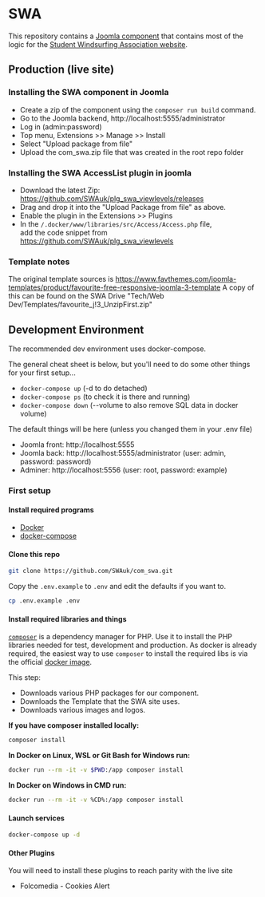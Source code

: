 # SWA

This repository contains a [Joomla component](https://docs.joomla.org/Component) that contains most of the logic for the [Student Windsurfing Association website](https://www.studentwindsurfing.co.uk/).

## Production (live site)

### Installing the SWA component in Joomla

* Create a zip of the component using the `composer run build` command.
* Go to the Joomla backend, http://localhost:5555/administrator
* Log in (admin:password)
* Top menu, Extensions >> Manage >> Install
* Select "Upload package from file"
* Upload the com_swa.zip file that was created in the root repo folder

### Installing the SWA AccessList plugin in joomla

* Download the latest Zip:\
https://github.com/SWAuk/plg_swa_viewlevels/releases
* Drag and drop it into the "Upload Package from file" as above.
* Enable the plugin in the Extensions >> Plugins
* In the `/.docker/www/libraries/src/Access/Access.php` file, \
add the code snippet from https://github.com/SWAuk/plg_swa_viewlevels

### Template notes

The original template sources is https://www.favthemes.com/joomla-templates/product/favourite-free-responsive-joomla-3-template
A copy of this can be found on the SWA Drive "Tech/Web Dev/Templates/favourite_j!3_UnzipFirst.zip"

## Development Environment

The recommended dev environment uses docker-compose.

The general cheat sheet is below, but you'll need to do some other things for your first setup...

* `docker-compose up` (-d to do detached)
* `docker-compose ps` (to check it is there and running)
* `docker-compose down` (--volume to also remove SQL data in docker volume)

The default things will be here (unless you changed them in your .env file)

* Joomla front: http://localhost:5555
* Joomla back: http://localhost:5555/administrator (user: admin, password: password)
* Adminer: http://localhost:5556 (user: root, password: example)

### First setup

#### Install required programs

* [Docker](https://docs.docker.com/install/)
* [docker-compose](https://docs.docker.com/compose/install/)

#### Clone this repo

```sh
git clone https://github.com/SWAuk/com_swa.git
```

Copy the `.env.example` to `.env` and edit the defaults if you want to.

```sh
cp .env.example .env
```

#### Install required libraries and things

[`composer`](https://getcomposer.org/) is a dependency manager for PHP.
Use it to install the PHP libraries needed for test, development and production.
As docker is already required, the easiest way to use `composer` to install the required libs is via the official [docker image](https://hub.docker.com/_/composer).

This step:

* Downloads various PHP packages for our component.
* Downloads the Template that the SWA site uses.
* Downloads various images and logos.

**If you have composer installed locally:**

```sh
composer install
```

**In Docker on Linux, WSL or Git Bash for Windows run:**

```sh
docker run --rm -it -v $PWD:/app composer install
```

**In Docker on Windows in CMD run:**

```sh
docker run --rm -it -v %CD%:/app composer install
```

#### Launch services

```sh
docker-compose up -d
```

#### Other Plugins

You will need to install these plugins to reach parity with the live site

* Folcomedia - Cookies Alert
